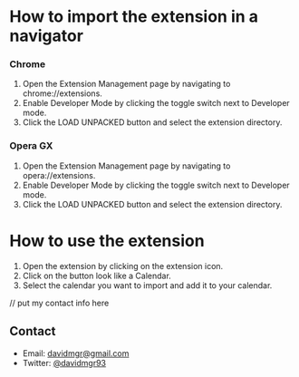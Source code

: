 # How to import the extension in a navigator

### Chrome

1. Open the Extension Management page by navigating to chrome://extensions.
2. Enable Developer Mode by clicking the toggle switch next to Developer mode.
3. Click the LOAD UNPACKED button and select the extension directory.

### Opera GX

1. Open the Extension Management page by navigating to opera://extensions.
2. Enable Developer Mode by clicking the toggle switch next to Developer mode.
3. Click the LOAD UNPACKED button and select the extension directory.

# How to use the extension

1. Open the extension by clicking on the extension icon.
2. Click on the button look like a Calendar.
3. Select the calendar you want to import and add it to your calendar.

// put my contact info here
## Contact

- Email: davidmgr@gmail.com
- Twitter: [@davidmgr93](https://twitter.com/davidmgr93)